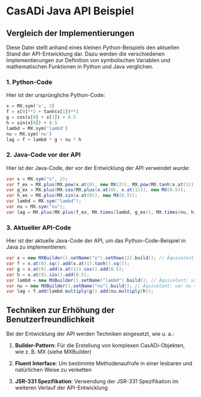 # CasADi Java API Beispiel

## Vergleich der Implementierungen

Diese Datei stellt anhand eines kleinen Python-Beispiels den aktuellen Stand der API-Entwicklung dar. Dazu werden die verschiedenen Implementierungen zur Definition von symbolischen Variablen und mathematischen Funktionen in Python und Java verglichen.

### 1. Python-Code

Hier ist der ursprüngliche Python-Code:

```python
x = MX.sym('x', 2)
f = x[0]**2 + tanh(x[1])**2
g = cos(x[0] + x[1]) + 0.5
h = sin(x[0]) + 0.5
lambd = MX.sym('lambd') 
nu = MX.sym('nu') 
lag = f + lambd * g + nu * h
```

### 2. Java-Code vor der API

Hier ist der Java-Code, der vor der Entwicklung der API verwendet wurde:

```java
var x = MX.sym("x", 2);
var f_ex = MX.plus(MX.pow(x.at(0), new MX(2)), MX.pow(MX.tanh(x.at(1)), new MX(2)));
var g_ex = MX.plus(MX.cos(MX.plus(x.at(0), x.at(1))), new MX(0.5));
var h_ex = MX.plus(MX.sin(x.at(0)), new MX(0.5));
var lambd = MX.sym("lambd");
var nu = MX.sym("nu");
var lag = MX.plus(MX.plus(f_ex, MX.times(lambd, g_ex)), MX.times(nu, h_ex));
```

### 3. Aktueller API-Code

Hier ist der aktuelle Java-Code der API, um das Python-Code-Beispiel in Java zu implementieren:

```java
var x = new MXBuilder().setName("x").setRows(2).build(); // Äquivalent: var x = MXWrapper.sym("x", 2)
var f = x.at(0).sq().add(x.at(1).tanh().sq());
var g = x.at(0).add(x.at(1)).cos().add(0.5);
var h = x.at(0).sin().add(0.5);
var lambd = new MXBuilder().setName("lambd").build(); // Äquivalent: var lambd = MXWrapper.sym("lambd")
var nu = new MXBuilder().setName("nu").build(); // Äquivalent: var nu = MXWrapper.sym("nu")
var lag = f.add(lambd.multiply(g)).add(nu.multiply(h)); 
```

## Techniken zur Erhöhung der Benutzerfreundlichkeit

Bei der Entwicklung der API werden Techniken eingesetzt, wie u. a.:

1. **Builder-Pattern**: Für die Erstellung von komplexen CasADi-Objekten, wie z. B. MX (siehe MXBuilder)

2. **Fluent Interface**: Um bestimmte Methodenaufrufe in einer lesbaren und natürlichen Weise zu verketten

3. **JSR-331 Spezifikation**: Verwendung der JSR-331 Spezifikation im weiteren Verlauf der API-Entwicklung